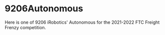 # 9206Autonomous
Here is one of 9206 iRobotics' Autonomous for the 2021-2022 FTC Freight Frenzy competition.
